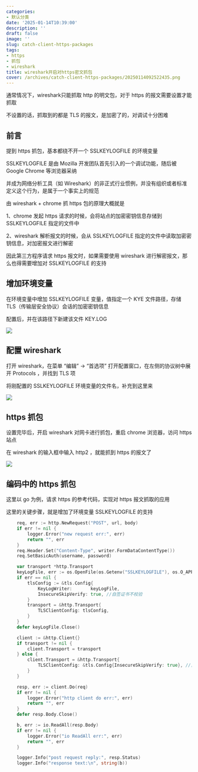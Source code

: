 ```yaml
---
categories:
- 默认分类
date: '2025-01-14T10:39:00'
description: ''
draft: false
image: ''
slug: catch-client-https-packages
tags:
- https
- 抓包
- wireshark
title: wireshark开启对https密文抓包
cover: /archives/catch-client-https-packages/20250114092522435.png
---
```


通常情况下，wireshark只能抓取 http 的明文包，对于 https 的报文需要设置才能抓取

不设置的话，抓取到的都是 TLS 的报文，是加密了的，对调试十分困难

## 前言

提到 https 抓包，基本都绕不开一个 SSLKEYLOGFILE 的环境变量

SSLKEYLOGFILE 是由 Mozilla 开发团队首先引入的一个调试功能，随后被 Google Chrome 等浏览器采纳

并成为网络分析工具（如 Wireshark）的非正式行业惯例，并没有组织或者标准定义这个行为，是属于一个事实上的规范

由 wireshark + chrome 抓 https 包的原理大概就是

1、chrome 发起 https 请求的时候，会将站点的加密密钥信息存储到 SSLKEYLOGFILE 指定的文件中

2、wireshark 解析报文的时候，会从 SSLKEYLOGFILE 指定的文件中读取加密密钥信息，对加密报文进行解密 

因此第三方程序请求 https 报文时，如果需要使用 wireshark 进行解密报文，那么也得需要增加对 SSLKEYLOGFILE 的支持


## 增加环境变量

在环境变量中增加 SSLKEYLOGFILE 变量，值指定一个 KYE 文件路径，存储 TLS（传输层安全协议）会话的加密密钥信息

配置后，并在该路径下新建该文件 KEY.LOG

![](/archives/catch-client-https-packages/20250114092522435.png)

## 配置 wireshark

打开 wireshark，在菜单 “编辑” -> “首选项” 打开配置窗口，在左侧的协议树中展开 Protocols ，并找到 TLS 项

将刚配置的 SSLKEYLOGFILE 环境变量的文件名，补充到这里来 

![](/archives/catch-client-https-packages/20250114095404788.png)

## https 抓包

设置完毕后，开启 wireshark 对网卡进行抓包，重启 chrome 浏览器，访问 https 站点

在 wireshark 的输入框中输入 http2 ，就能抓到 https 的报文了

![](/archives/catch-client-https-packages/20250114094119352.png)


## 编码中的 https 抓包

这里以 go 为例，请求 https 的参考代码，实现对 https 报文抓取的应用

这里的关键步骤，就是增加了环境变量 SSLKEYLOGFILE 的支持

```go
	req, err := http.NewRequest("POST", url, body)
	if err != nil {
		logger.Error("new request err:", err)
		return "", err
	}
	req.Header.Set("Content-Type", writer.FormDataContentType())
	req.SetBasicAuth(username, password)

	var transport *http.Transport
	keyLogFile, err := os.OpenFile(os.Getenv("SSLKEYLOGFILE"), os.O_APPEND|os.O_CREATE|os.O_WRONLY, 0644)
	if err == nil {
		tlsConfig := &tls.Config{
			KeyLogWriter:       keyLogFile,
			InsecureSkipVerify: true, //自签证书不校验
		}
		transport = &http.Transport{
			TLSClientConfig: tlsConfig,
		}
	}
	defer keyLogFile.Close()

	client := &http.Client{}
	if transport != nil {
		client.Transport = transport
	} else {
		client.Transport = &http.Transport{
			TLSClientConfig: &tls.Config{InsecureSkipVerify: true}, //自签证书不校验
		}
	}

	resp, err := client.Do(req)
	if err != nil {
		logger.Error("http client do err:", err)
		return "", err
	}
	defer resp.Body.Close()

	b, err := io.ReadAll(resp.Body)
	if err != nil {
		logger.Error("io ReadAll err:", err)
		return "", err
	}

	logger.Info("post request reply:", resp.Status)
	logger.Info("response text:\n", string(b))
```


